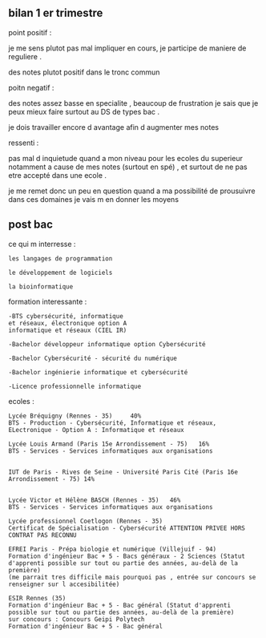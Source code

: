 ## bilan 1 er trimestre

point positif :

je me sens plutot pas mal impliquer en cours, je participe de maniere de reguliere .

des notes plutot positif dans le tronc commun 

poitn negatif :

des notes assez basse en specialite , beaucoup de frustration je sais que je peux mieux faire surtout au DS de types bac .

je dois travailler encore d avantage afin d augmenter mes notes 

ressenti :

pas mal d inquietude quand a mon niveau pour les ecoles du superieur notamment a cause de mes notes (surtout en spé) , et surtout de ne pas etre accepté dans une ecole .

je me remet donc un peu en question quand a ma possibilité de prousuivre dans ces domaines je vais m en donner les moyens

## post bac

ce qui m interresse :

	les langages de programmation

	le développement de logiciels

	la bioinformatique

formation interessante :
	
	-BTS cybersécurité, informatique
	et réseaux, électronique option A
	informatique et réseaux (CIEL IR)

	-Bachelor développeur informatique option Cybersécurité

	-Bachelor Cybersécurité - sécurité du numérique

	-Bachelor ingénierie informatique et cybersécurité

	-Licence professionnelle informatique

	
	
ecoles :

	Lycée Bréquigny (Rennes - 35)     40%
	BTS - Production - Cybersécurité, Informatique et réseaux, ELectronique - Option A : Informatique et réseaux

	Lycée Louis Armand (Paris 15e Arrondissement - 75)   16%
	BTS - Services - Services informatiques aux organisations


	IUT de Paris - Rives de Seine - Université Paris Cité (Paris 16e Arrondissement - 75) 14%


	Lycée Victor et Hélène BASCH (Rennes - 35)   46%
	BTS - Services - Services informatiques aux organisations

	Lycée professionnel Coetlogon (Rennes - 35)
	Certificat de Spécialisation - Cybersécurité ATTENTION PRIVEE HORS CONTRAT PAS RECONNU 

	EFREI Paris - Prépa biologie et numérique (Villejuif - 94)
	Formation d'ingénieur Bac + 5 - Bacs généraux - 2 Sciences (Statut d'apprenti possible sur tout ou partie des années, au-delà de la première)
	(me parrait tres difficile mais pourquoi pas , entrée sur concours se renseigner sur l accesibilitée)

	ESIR Rennes (35)
	Formation d'ingénieur Bac + 5 - Bac général (Statut d'apprenti possible sur tout ou partie des années, au-delà de la première)
	sur concours : Concours Geipi Polytech
	Formation d'ingénieur Bac + 5 - Bac général
